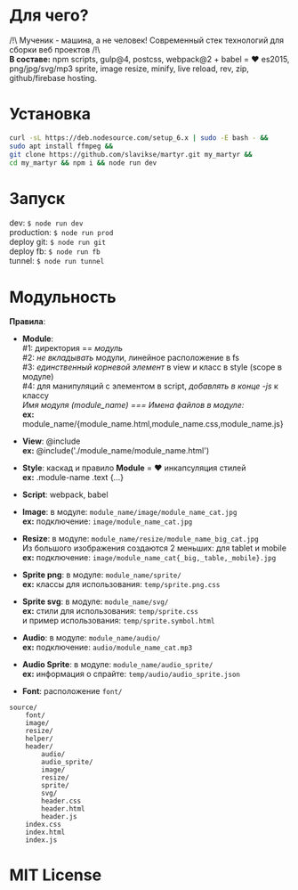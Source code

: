 # Для чего?  
/!\ Мученик - машина, а не человек! Современный стек технологий для сборки веб проектов /!\    
**В составе:**
npm scripts, gulp@4, postcss, webpack@2 + babel = ❤ es2015, png/jpg/svg/mp3 sprite, image resize, minify, live reload, rev, zip, github/firebase hosting.

# Установка
```sh
curl -sL https://deb.nodesource.com/setup_6.x | sudo -E bash - &&
sudo apt install ffmpeg &&
git clone https://github.com/slavikse/martyr.git my_martyr &&
cd my_martyr && npm i && node run dev
```
# Запуск
dev: ```$ node run dev```   
production: ```$ node run prod```   
deploy git: ```$ node run git```   
deploy fb: ```$ node run fb```   
tunnel: ```$ node run tunnel```   

# Модульность
**Правила**:   
* **Module**:   
  \#1: директория == *модуль*   
  \#2: *не вкладывать* модули, линейное расположение в fs   
  \#3: *единственный корневой элемент* в view и класс в style (scope в модуле)   
  \#4: для манипуляций с элементом в script, *добавлять в конце -js* к классу    
  *Имя модуля (module_name) === Имена файлов в модуле:*   
  **ex:** module_name/{module_name.html,module_name.css,module_name.js}   

* **View**: @include   
  **ex:** @include('./module_name/module_name.html')   

* **Style**: каскад и правило **Module** = ❤ инкапсуляция стилей   
  **ex:** .module-name .text {...}   

* **Script**: webpack, babel   

* **Image**: в модуле: ```module_name/image/module_name_cat.jpg```  
  **ex:** подключение: ```image/module_name_cat.jpg```
  
* **Resize**: в модуле: ```module_name/resize/module_name_big_cat.jpg```   
  Из большого изображения создаются 2 меньших: для tablet и mobile    
  **ex:** подключение: ```image/module_name_cat{_big,_table,_mobile}.jpg```
  
* **Sprite png**: в модуле: ```module_name/sprite/```   
  **ex:** классы для использования: ```temp/sprite.png.css```

* **Sprite svg**: в модуле: ```module_name/svg/```   
  **ex:** стили для использования: ```temp/sprite.css```   
    и пример использования: ```temp/sprite.symbol.html```

* **Audio**: в модуле: ```module_name/audio/```   
  **ex:** подключение: ```audio/module_name_cat.mp3```

* **Audio Sprite**: в модуле: ```module_name/audio_sprite/```   
  **ex:** информация о спрайте: ```temp/audio/audio_sprite.json```   

* **Font**: расположение ```font/```   

```
source/
    font/
    image/
    resize/
    helper/
    header/
        audio/
        audio_sprite/
        image/
        resize/
        sprite/
        svg/
        header.css
        header.html
        header.js
    index.css
    index.html
    index.js
```
# MIT License
